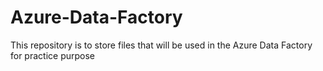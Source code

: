 # Azure-Data-Factory
This repository is to store files that will be used in the Azure Data Factory for practice purpose

